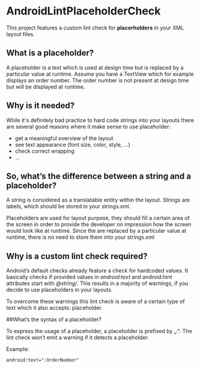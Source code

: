 # AndroidLintPlaceholderCheck

This project features a custom lint check for **placerholders** in your XML layout files.

## What is a placeholder?

A placeholder is a text which is used at design time but is replaced by a particular value at runtime. Assume you have a TextView which for example displays an order number. The order number is not present at design time but will be displayed at runtime.

## Why is it needed?

While it's definitely bad practice to hard code strings into your layouts there are several good reasons where it make sense to use placeholder:

* get a meaningful overview of the layout
* see text appearance (font size, color, style, …)
* check correct wrapping
* …

## So, what’s the difference between a string and a placeholder?

A string is considered as a translatable entity within the layout. Strings are labels, which should be stored in your strings.xml.

Placeholders are used for layout purpose, they should fill a certain area of the screen in order to provide the developer on impression how the screen would look like at runtime. Since the are replaced by a particular value at runtime, there is no need to store them into your strings.xml

## Why is a custom lint check required?

Android’s default checks already feature a check for hardcoded values. It basically checks if provided values in *android:text* and android:hint attributes start with *@string/*. This results in a majority of warnings, if you decide to use placeholders in your layouts.

To overcome these warnings this lint check is aware of a certain type of text which it also accepts: placeholder.

##What’s the syntax of a placeholder?

To express the usage of a placeholder, a placeholder is prefixed by „:“. The lint check won’t emit a warning if it detects a placeholder.

Example:
```xml
android:text=":OrderNumber"
```



